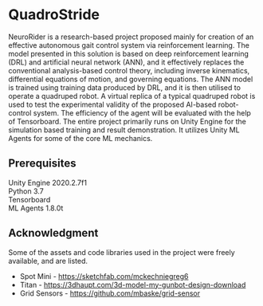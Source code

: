 # QuadroStride

NeuroRider is a research-based project proposed mainly for creation of an effective autonomous gait control system via reinforcement learning. The model presented in this solution is based on deep reinforcement learning (DRL) and artificial neural network (ANN), and it effectively replaces the conventional analysis-based control theory, including inverse kinematics, differential equations of motion, and governing equations. The ANN model is trained using training data produced by DRL, and it is then utilised to operate a quadruped robot. A virtual replica of a typical quadruped robot is used to test the experimental validity of the proposed AI-based robot-control system. The efficiency of the agent will be evaluated with the help of Tensorboard. The entire project primarily runs on Unity Engine for the simulation based training and result demonstration. It utilizes Unity ML Agents for some of the core ML mechanics.

## Prerequisites
Unity Engine 2020.2.7f1 <br />
Python 3.7 <br />
Tensorboard <br />
ML Agents 1.8.0t <br />

## Acknowledgment
Some of the assets and code libraries used in the project were freely available, and are listed.
* Spot Mini - https://sketchfab.com/mckechniegreg6 <br />
* Titan - https://3dhaupt.com/3d-model-my-gunbot-design-download <br />
* Grid Sensors - https://github.com/mbaske/grid-sensor <br />
